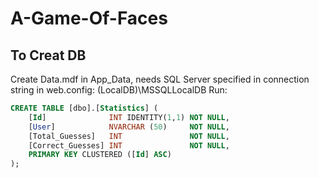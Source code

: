 # A-Game-Of-Faces


## To Creat DB

Create Data.mdf in App_Data, needs SQL Server specified in connection string in web.config: (LocalDB)\MSSQLLocalDB
Run:
```SQL
CREATE TABLE [dbo].[Statistics] (
    [Id]              INT IDENTITY(1,1) NOT NULL,
    [User]            NVARCHAR (50)     NOT NULL,
    [Total_Guesses]   INT               NOT NULL,
    [Correct_Guesses] INT               NOT NULL,
    PRIMARY KEY CLUSTERED ([Id] ASC)
);
```